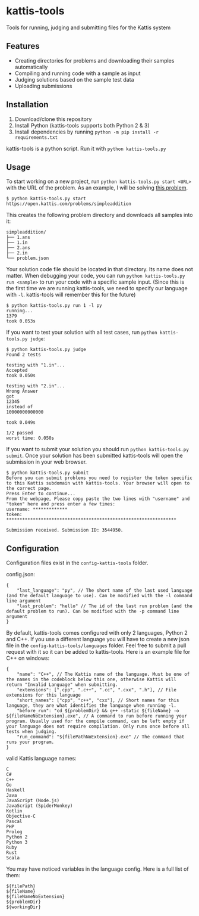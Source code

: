 # kattis-tools

Tools for running, judging and submitting files for the Kattis system

## Features

- Creating directories for problems and downloading their samples automatically
- Compiling and running code with a sample as input
- Judging solutions based on the sample test data
- Uploading submissions

## Installation

1. Download/clone this repository
2. Install Python (kattis-tools supports both Python 2 & 3)
3. Install dependencies by running `python -m pip install -r requirements.txt`

kattis-tools is a python script. Run it with `python kattis-tools.py`

## Usage

To start working on a new project, run `python kattis-tools.py start <URL>` with the URL of the problem. As an example, I will be solving [this problem](https://open.kattis.com/problems/simpleaddition).

```
$ python kattis-tools.py start https://open.kattis.com/problems/simpleaddition
```

This creates the following problem directory and downloads all samples into it:

```
simpleaddition/
├── 1.ans
├── 1.in
├── 2.ans
├── 2.in
└── problem.json
```

Your solution code file should be located in that directory. Its name does not matter. When debugging your code, you can run `python kattis-tools.py run <sample>` to run your code with a specific sample input. (Since this is the first time we are running kattis-tools, we need to specify our language with `-l`. kattis-tools will remember this for the future)

```
$ python kattis-tools.py run 1 -l py
running...
1379
took 0.053s
```

If you want to test your solution with all test cases, run `python kattis-tools.py judge`:

```
$ python kattis-tools.py judge
Found 2 tests

testing with "1.in"...
Accepted
took 0.050s

testing with "2.in"...
Wrong Answer
got
12345
instead of
10000000000000

took 0.049s

1/2 passed
worst time: 0.050s
```

If you want to submit your solution you should run `python kattis-tools.py submit`. Once your solution has been submitted kattis-tools will open the submission in your web browser.

```
$ python kattis-tools.py submit
Before you can submit problems you need to register the token specific to this Kattis subdomain with kattis-tools. Your browser will open to the correct page.
Press Enter to continue...
From the webpage, Please copy paste the two lines with "username" and "token" here and press enter a few times:
username: *************
token: ****************************************************************

Submission received. Submission ID: 3544950.
```

## Configuration

Configuration files exist in the `config-kattis-tools` folder.

config.json:

```json5
{
    "last_language": "py", // The short name of the last used language (and the default language to use). Can be modified with the -l command line argument
    "last_problem": "hello" // The id of the last run problem (and the default problem to run). Can be modified with the -p command line argument
}
```

By default, kattis-tools comes configured with only 2 languages, Python 2 and C++. If you use a different language you will have to create a new json file in the `config-kattis-tools/languages` folder. Feel free to submit a pull request with it so it can be added to kattis-tools. Here is an example file for C++ on windows:

```json5
{
    "name": "C++", // The Kattis name of the language. Must be one of the names in the codeblock below this one, otherwise Kattis will return "Invalid Language" when submitting.
    "extensions": [".cpp", ".c++", ".cc", ".cxx", ".h"], // File extensions for this language
    "short_names": ["cpp", "c++", "cxx"], // Short names for this language, they are what identifies the language when running -l.
    "before_run": "cd ${problemDir} && g++ -static ${fileName} -o ${fileNameNoExtension}.exe", // A command to run before running your program. Usually used for the compile command, can be left empty if your language does not require compilation. Only runs once before all tests when judging.
    "run_command": "${filePathNoExtension}.exe" // The command that runs your program.
}
```

valid Kattis language names:

```
C
C#
C++
Go
Haskell
Java
JavaScript (Node.js)
JavaScript (SpiderMonkey)
Kotlin
Objective-C
Pascal
PHP
Prolog
Python 2
Python 3
Ruby
Rust
Scala
```

You may have noticed variables in the language config. Here is a full list of them:

```
${filePath}
${fileName}
${fileNameNoExtension}
${problemDir}
${workingDir}
```
